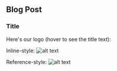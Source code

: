 ## Blog Post

### Title

Here's our logo (hover to see the title text):

Inline-style: 
![alt text](https://github.com/Maggab1031/gabemagee/images/BERLIN_BROCKHAMPTON.jpg
     "BERLIN")

Reference-style: 
![alt text][logo]

[logo]: https://github.com/Maggab1031/gabemagee/images/BERLIN_BROCKHAMPTON.jpg "BERLIN"
